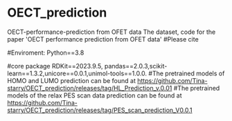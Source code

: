 # OECT_prediction
OECT-performance-prediction from OFET data
The dataset, code for the paper 'OECT performance prediction from OFET data'
#Please cite

#Enviroment: Python==3.8

#core package RDKit==2023.9.5, pandas==2.0.3,scikit-learn==1.3.2,unicore==0.0.1,unimol-tools==1.0.0.
#The pretrained models of HOMO and LUMO prediction can be found at https://github.com/Tina-starry/OECT_prediction/releases/tag/HL_Prediction_v.0.01
#The pretrained models of the relax PES scan data prediction can be found at https://github.com/Tina-starry/OECT_prediction/releases/tag/PES_scan_prediction_V0.0.1
